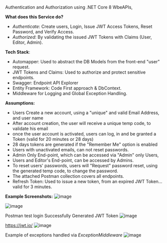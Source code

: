 Authentication and Authorization using .NET Core 8 WbeAPIs,

**What does this Service do?**
- _Authenticate_: Create users, Login, Issue JWT Access Tokens, Reset Password, and Verify Access.
- _Authorized_: By validating the issued JWT Tokens with Claims (User, Editor, Admin).

**Tech Stack**:
- Automapper: Used to abstract the DB Models from the front-end "user" request.
- JWT Tokens and Claims: Used to authorize and protect sensitive endpoints.
- Swagger: Endpoint API Explorer
- Entity Framework: Code First approach & DbContext.
- Middleware for Logging and Global Exception Handling.

**Assumptions:**
- Users Create a new account, using a "unique" and valid Email Address, and user name
- After account creation, the user will receive a unique temp code, to validate his email
- once the user account is activated, users can log, in and be granted a Token (valid for 20 minutes or 28 days)
- 28 days tokens are generated if the "Remember Me" option is enabled
- Users with unactivated emails, can not reset passwords.
- Admin Only End-point, which can be accessed via "Admin" only Users,
- Users and Editor's End-point, can be accessed by Admins.
- To reset users' passwords, users will "Request" password reset, using the generated temp code, to change the password. 
- The attached Postman collection covers all endpoints.
- Refresh Token: Used to issue a new token, from an expired JWT Token... valid for 3 minutes.

**Example Screenshots:**
![image](https://github.com/user-attachments/assets/26c5d8d5-02f2-4f97-93c3-4016eaec748e)


![image](https://github.com/user-attachments/assets/181b0d2b-d059-4abd-a3dd-9d5444259fea)

Postman test login Successfully Generated JWT Token
![image](https://github.com/user-attachments/assets/abae1b48-017c-4c82-b942-b280a2c4bfba)

https://jwt.io/ 
![image](https://github.com/user-attachments/assets/5b0c3226-1aac-44d5-a0c1-098e7ec62990)



Example of exceptions handled via _ExceptionMiddleware_
![image](https://github.com/user-attachments/assets/ea79b051-1589-453a-af4c-8feb822d61d7)

